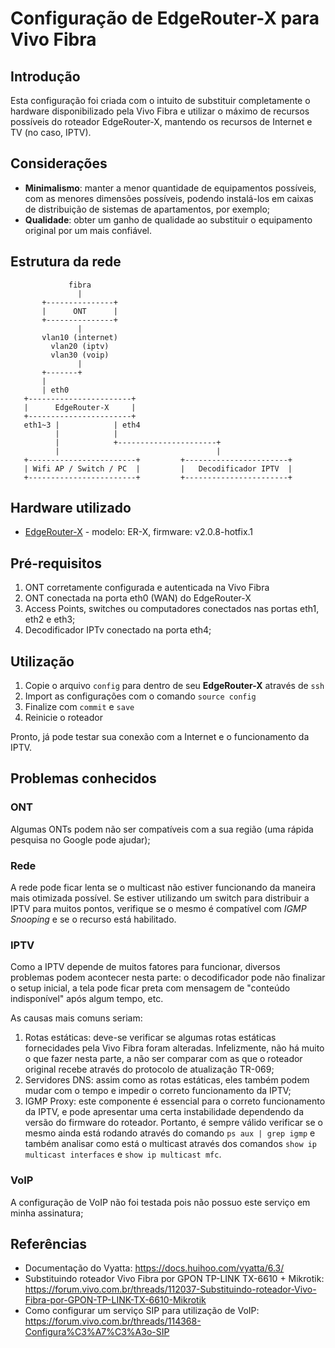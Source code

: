 # Configuração de EdgeRouter-X para Vivo Fibra

## Introdução
Esta configuração foi criada com o intuito de substituir completamente o hardware disponibilizado pela Vivo Fibra e utilizar o máximo de recursos possíveis do roteador EdgeRouter-X, mantendo os recursos de Internet e TV (no caso, IPTV).

## Considerações
* **Minimalismo**: manter a menor quantidade de equipamentos possíveis, com as menores dimensões possíveis, podendo instalá-los em caixas de distribuição de sistemas de apartamentos, por exemplo;
* **Qualidade**: obter um ganho de qualidade ao substituir o equipamento original por um mais confiável.

## Estrutura da rede
```
             fibra
               |
       +---------------+
       |      ONT      |
       +---------------+
               |
       vlan10 (internet)
         vlan20 (iptv)
         vlan30 (voip)
               |
       +-------+     
       |
       | eth0
   +-----------------------+
   |      EdgeRouter-X     |
   +-----------------------+
   eth1~3 |            | eth4
          |            |  
          |            +----------------------+     
          |                                   |    
   +------------------------+         +-----------------------+   
   | Wifi AP / Switch / PC  |         |   Decodificador IPTV  |    
   +------------------------+         +-----------------------+   
```

## Hardware utilizado
* [EdgeRouter-X](https://www.ui.com/edgemax/edgerouter-x/) - modelo: ER-X, firmware: v2.0.8-hotfix.1

## Pré-requisitos
1. ONT corretamente configurada e autenticada na Vivo Fibra
2. ONT conectada na porta eth0 (WAN) do EdgeRouter-X
3. Access Points, switches ou computadores conectados nas portas eth1, eth2 e eth3;
4. Decodificador IPTv conectado na porta eth4;

## Utilização
1. Copie o arquivo `config` para dentro de seu **EdgeRouter-X** através de `ssh`
2. Import as configurações com o comando `source config`
3. Finalize com `commit` e `save`
4. Reinicie o roteador

Pronto, já pode testar sua conexão com a Internet e o funcionamento da IPTV.

## Problemas conhecidos
### ONT
Algumas ONTs podem não ser compatíveis com a sua região (uma rápida pesquisa no Google pode ajudar);

### Rede
A rede pode ficar lenta se o multicast não estiver funcionando da maneira mais otimizada possível. Se estiver utilizando um switch para distribuir a IPTV para muitos pontos, verifique se o mesmo é compatível com *IGMP Snooping* e se o recurso está habilitado.

### IPTV
Como a IPTV depende de muitos fatores para funcionar, diversos problemas podem acontecer nesta parte: o decodificador pode não finalizar o setup inicial, a tela pode ficar preta com mensagem de "conteúdo indisponível" após algum tempo, etc.

As causas mais comuns seriam:
1. Rotas estáticas: deve-se verificar se algumas rotas estáticas fornecidades pela Vivo Fibra foram alteradas. Infelizmente, não há muito o que fazer nesta parte, a não ser comparar com as que o roteador original recebe através do protocolo de atualização TR-069;
2. Servidores DNS: assim como as rotas estáticas, eles também podem mudar com o tempo e impedir o correto funcionamento da IPTV;
3. IGMP Proxy: este componente é essencial para o correto funcionamento da IPTV, e pode apresentar uma certa instabilidade dependendo da versão do firmware do roteador. Portanto, é sempre válido verificar se o mesmo ainda está rodando através do comando `ps aux | grep igmp` e também analisar como está o multicast através dos comandos `show ip multicast interfaces` e `show ip multicast mfc`.

### VoIP
A configuração de VoIP não foi testada pois não possuo este serviço em minha assinatura;

## Referências
* Documentação do Vyatta: https://docs.huihoo.com/vyatta/6.3/
* Substituindo roteador Vivo Fibra por GPON TP-LINK TX-6610 + Mikrotik: https://forum.vivo.com.br/threads/112037-Substituindo-roteador-Vivo-Fibra-por-GPON-TP-LINK-TX-6610-Mikrotik
* Como configurar um serviço SIP para utilização de VoIP: https://forum.vivo.com.br/threads/114368-Configura%C3%A7%C3%A3o-SIP